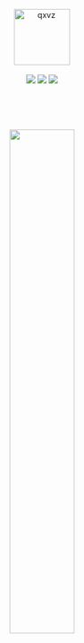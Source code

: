 <p align="center">
  <img src="https://github.com/user-attachments/assets/41edba29-61c0-4dee-ab90-44708c1d87b0" alt="qxvz" style="width: 100px; height: 100px;">
  <br>
  <br>
  <img src="https://img.shields.io/badge/Python-3776AB?style=for-the-badge&logo=python&logoColor=white">
  <img src="https://img.shields.io/badge/Lua-2C2D72?style=for-the-badge&logo=lua&logoColor=white">
  <img src="https://img.shields.io/badge/C++-00599C?style=for-the-badge&logo=cplusplus&logoColor=white">
</p>

<br>
<br>
<br>
<p align="center">
  <img src="https://github-readme-stats.vercel.app/api?username=qxvz&show_icons=true&theme=tokyonight" width="48%" />
</p>
